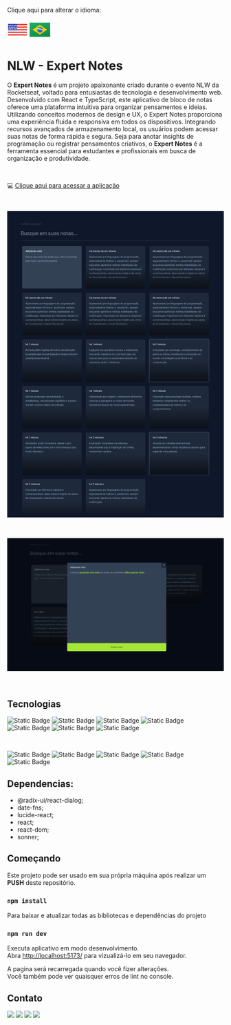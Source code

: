 Clique aqui para alterar o idioma:

[![flag-eua](./src/img/eua.png)](./REDME.md) [![flag-brasil](./src/img/brasil.png)](./README-pt-br.md)

# NLW - Expert Notes

O **Expert Notes** é um projeto apaixonante criado durante o evento NLW da Rocketseat, voltado para entusiastas de tecnologia e desenvolvimento web. Desenvolvido com React e TypeScript, este aplicativo de bloco de notas oferece uma plataforma intuitiva para organizar pensamentos e ideias. Utilizando conceitos modernos de design e UX, o Expert Notes proporciona uma experiência fluida e responsiva em todos os dispositivos. Integrando recursos avançados de armazenamento local, os usuários podem acessar suas notas de forma rápida e segura. Seja para anotar insights de programação ou registrar pensamentos criativos, o **Expert Notes** é a ferramenta essencial para estudantes e profissionais em busca de organização e produtividade.

<br>

:computer: [Clique aqui para acessar a aplicação](https://nlw-expert-notes-zeta-rust.vercel.app/)

<br>

![nlw-expert-notes](./src/img/expertNotes.png)

<br>

![nlw-expert-notes2](./src/img/expertNotes2.PNG)

<br>

## Tecnologias

![Static Badge](https://img.shields.io/badge/React-242424?style=for-the-badge&logo=react&logoColor=00d9ff&labelColor=242424)
![Static Badge](https://img.shields.io/badge/JavaScript-242424?style=for-the-badge&logo=javascript&logoColor=ffff00&labelColor=242424)
![Static Badge](https://img.shields.io/badge/TypeScript-007acc?style=for-the-badge&logo=typescript&logoColor=fff&labelColor=007acc)
![Static Badge](https://img.shields.io/badge/HTML5-ec6231?style=for-the-badge&logo=html5&logoColor=fff&labelColor=ec6231)
![Static Badge](https://img.shields.io/badge/CSS-007acc?style=for-the-badge&logo=css3&logoColor=fff&labelColor=007acc)
![Static Badge](https://img.shields.io/badge/Vite-993399?style=for-the-badge&logo=vite&logoColor=ffff00&labelColor=993399)
![Static Badge](https://img.shields.io/badge/Tailwindcss-93c5fd?style=for-the-badge&logo=tailwindcss&logoColor=242424&labelColor=93c5fd)

<br>

![Static Badge](https://img.shields.io/badge/npm-FF0000?style=for-the-badge&logo=npm&logoColor=fff&labelColor=FF0000)
![Static Badge](https://img.shields.io/badge/vscode-007acc?style=for-the-badge&logo=visualstudio&logoColor=fff&labelColor=007acc)
![Static Badge](https://img.shields.io/badge/github-242424?style=for-the-badge&logo=github&logoColor=fff&labelColor=242424)
![Static Badge](https://img.shields.io/badge/Git-ec6231?style=for-the-badge&logo=git&logoColor=fff&labelColor=ec6231)
![Static Badge](https://img.shields.io/badge/vercel-242424?style=for-the-badge&logo=vercel&logoColor=fff&labelColor=242424)

## Dependencias:

- @radix-ui/react-dialog;
- date-fns;
- lucide-react;
- react;
- react-dom;
- sonner;

## Começando

Este projeto pode ser usado em sua própria máquina após realizar um **PUSH** deste repositório.

### `npm install`

Para baixar e atualizar todas as bibliotecas e dependências do projeto

### `npm run dev`

Executa aplicativo em modo desenvolvimento.\
Abra [http://localhost:5173/](http://localhost:5173/) para vizualizá-lo em seu navegador.

A pagina será recarregada quando você fizer alterações.\
Você também pode ver quaisquer erros de lint no console.

## Contato

<div>
  <a href="https://portfolio-ten-lime-67.vercel.app/" target="_blank"><img src="https://img.shields.io/badge/portifolio-FF0000?style=for-the-badge&logo=unitednations&logoColor=white" target="_blank"></a>
  <a href="https://instagram.com/" target="_blank"><img src="https://img.shields.io/badge/-Instagram-%23E4405F?style=for-the-badge&logo=instagram&logoColor=white" target="_blank"></a> 
  <a href = "mailto:riccettodev@gmail.com"><img src="https://img.shields.io/badge/-Gmail-%23333?style=for-the-badge&logo=gmail&logoColor=white" target="_blank"></a>
  <a href="https://www.linkedin.com/in/eduardo-peixoto-riccetto-094a53a2/" target="_blank"><img src="https://img.shields.io/badge/-LinkedIn-%230077B5?style=for-the-badge&logo=linkedin&logoColor=white" target="_blank"></a> 
</div>
